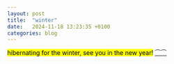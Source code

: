```yaml
---
layout: post
title:  "winter"
date:   2024-11-18 13:23:35 +0100
categories: blog
---
```


<mark>hibernating for the winter, see you in the new year!</mark> <a href="https://www.instagram.com/p/DCgqxSPI7aN/">⏜⏜</a>